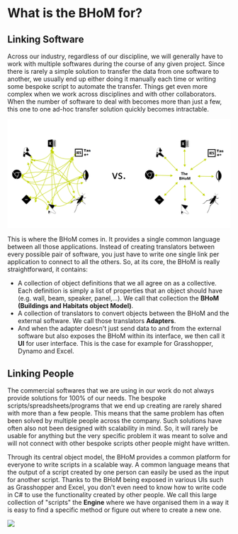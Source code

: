 # What is the BHoM for?
## Linking Software

Across our industry, regardless of our discipline, we will generally have to work with multiple softwares during the course of any given project. Since there is rarely a simple solution to transfer the data from one software to another, we usually end up either doing it manually each time or writing some bespoke script to automate the transfer. Things get even more complex when we work across disciplines and with other collaborators. When the number of software to deal with becomes more than just a few, this one to one ad-hoc transfer solution quickly becomes intractable.


![](https://raw.githubusercontent.com/BHoM/documentation/main/Images/InteropA.png)

This is where the BHoM comes in. It provides a single common language between all those applications. Instead of creating translators between every possible pair of software, you just have to write one single link per application to connect to all the others. So, at its core, the BHoM is really straightforward, it contains:
- A collection of object definitions that we all agree on as a collective. Each definition is simply a list of properties that an object should have (e.g. wall, beam, speaker, panel,...). We call that collection the **BHoM (Buildings and Habitats object Model)**.
- A collection of translators to convert objects between the BHoM and the external software. We call those translators **Adapters**. 
- And when the adapter doesn't just send data to and from the external software but also exposes the BHoM within its interface, we then call it **UI** for user interface. This is the case for example for Grasshopper, Dynamo and Excel.

## Linking People

The commercial softwares that we are using in our work do not always provide solutions for 100% of our needs. The bespoke scripts/spreadsheets/programs that we end up creating are rarely shared with more than a few people. This means that the same problem has often been solved by multiple people across the company. Such solutions have often also not been designed with scalability in mind. So, it will rarely be usable for anything but the very specific problem it was meant to solve and will not connect with other bespoke scripts other people might have written.

Through its central object model, the BHoM provides a common platform for everyone to write scripts in a scalable way. A common language means that the output of a script created by one person can easily be used as the input for another script. Thanks to the BHoM being exposed in various UIs such as Grasshopper and Excel, you don't even need to know how to write code in C# to use the functionality created by other people. We call this large collection of "scripts" the **Engine** where we have organised them in a way it is easy to find a specific method or figure out where to create a new one.   

![](https://user-images.githubusercontent.com/16853390/50327328-8c784100-0529-11e9-85d0-3ea7285eb794.png)
